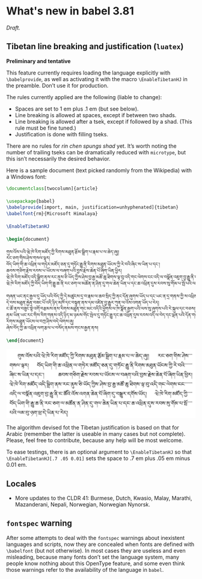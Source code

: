 
# What's new in babel 3.81

*Draft.*

## Tibetan line breaking and justification (`luatex`)

**Preliminary and tentative**

This feature currently requires loading the language explicitly with
`\babelprovide`, as well as activating it with the macro
`\EnableTibetanHJ` in the preamble. Don’t use it for production.

The rules currently applied are the following (liable to change):

* Spaces are set to 1 em plus .1 em (but see below).
* Line breaking is allowed at spaces, except if between two shads.
* Line breaking is allowed after a tsek, except if followed by a shad.
  (This rule must be fine tuned.)
* Justification is done with filling tseks.

There are no rules for *rin chen spungs shad* yet. It’s worth noting the
number of trailing tseks can be dramatically reduced with
`microtype`, but this isn’t necessarily the desired behavior.

Here is a sample document (text picked randomly from the Wikipedia)
with a Windows font:
```tex
\documentclass[twocolumn]{article}

\usepackage{babel}
\babelprovide[import, main, justification=unhyphenated]{tibetan}
\babelfont{rm}{Microsoft Himalaya}

\EnableTibetanHJ

\begin{document}

གུས་འོས་པའི་ཝེ་ཁེ་རིག་མཛོད་ཀྱི་རིགས་མཐུན་རྩོམ་སྒྲིག་པ་རྣམ་པ་ལ་ཆེད་ཞུ།།
རང་ཅག་གིས་ཤེས་གསལ་ལྟར།
བོད་ཡིག་གི་ཆ་འཕྲིན་ལ་གཏེར་མཛོད་ཅན་དུ་གཏོང་རྒྱུ་ནི་རིགས་མཐུན་ཡོངས་ཀྱི་རེ་བའི་ཞིང་ས་ཡིན་པ་དང་།
ཆབས་གཅིག་རྗེས་རབས་པ་ཡོངས་ལ་བཞག་པའི་བྱས་རྗེས་ཆེན་པོ་ཞིག་ཡིན་ཕྱིར།
ཝེ་ཁེ་རིག་མཛོད་འདི་སྒྲིག་ནས་རང་ནུས་ཅི་ཡོད་ཀྱིས་ཤེས་བྱ་རྒྱ་མཚོ་ཆུ་ཐིགས་ལྟ་བུ་འདི་གང་ལེགས་ངང་འདི་ལ་བསྣོན་འཇུག་བྱ་རྒྱུ་ནི་ང་ཚོའི་འོས་འགན་ཆེན་པོ་ཞིག་དུ་བསྒྱུར་དགོས་ཡོད།
ཝེ་ཁེ་རིག་མཛོད་ཀྱི་བོད་ཡིག་གི་རྒྱུ་ཆ་ནི་རང་ཅག་ལ་མཚོན་ན་ཤིན་དུ་གལ་ཆེན་ཡིན་པ་དང་ཆ་འཕྲིན་དུས་རབས་སུ་གོམ་པ་སྤོ་པའི་ལམ་བུ་ཉག་ཕྲ་དེ་ཡིན་པ་རེད།

གཞན་ཡང་ནང་རྒྱལ་དུ་ཡོད་པའི་བོད་ཀྱི་དེ་མཚུངས་དྲ་བ་རྣམ་ལ་ཆབ་སྲིད་ཀྱི་ནང་དོན་ཞུགས་ཡོད་པ་དང་ཡང་ན་དྲ་གནས་ཀྱི་ས་འཕྲིན་གང་བྱུང་དེ་ལ་གནོད་པ་བྱུང་སླ་བས་འདི་ནས་བདེ་འཇགས་དང་བློ་གཟུར་བོར་གནས་པའི་རིག་གནས་ཤེས་བྱ་སོགས་སྤེལ་པར་མཐུན་རྐྱེན་ལེགས་པོ་མཁྱོངས་ཡོད།
དེ་བས་མཐུན་རྐྱེན་བཟང་པོ་འདི་ཉིད་མཁོ་དང་བསྟུན་ནས་དམ་འཛིན་བྱ་རྒྱུར་ཀུན་ལ་འོས་འགན་ཡོད་པ་རེད།
ང་ཚོ་ནས་བཟུང་སྟེ་འགོ་བརྩམས་ནས་རིགས་མཐུན་གང་མང་འདིའི་ཕྱོགས་ལ་ཁ་སྣོན་རྒྱག་པའི་ལས་སུ་ཞུགས་པའི་རེ་སྐུལ་དང་བཅས།།
ནམ་ཡིན་ཡང་རང་གིས་རིག་གནས་འདི་ཉིད་མ་ཉམས་གོང་སྤེལ་དུ་གཏོང་རྒྱུ་དང་ཆ་འཕྲིན་དུས་རབས་འདི་ལ་བེད་དང་ལྡན་པའི་དོན་གཉེར་རྒྱུའི་འདུན་པ་དང་བཅས།
རིགས་མཐུན་ཡོངས་ལ་བཀྲ་ཤིས་བདེ་ལེགས་ཞུ།
ཞེས་བོད་ཀྱི་ཆ་འཕྲིན་ལག་རྩལ་པ་བསོད་ནམས་གངས་རྒྱན་ནས།

\end{document}
```
![Tibetan](../media/tibetan-hj.jpg)

The algorithm devised fot the Tibetan justification is based on that
for Arabic (remember the latter is useable in many cases but not
complete). Please, feel free to contribute, because any help will be
most welcome.

To ease testings, there is an optional argument to `\EnableTibetanHJ` so
that `\EnableTibetanHJ[.7 .05 0.01]` sets the space to .7 em plus .05 em
minus 0.01 em.

## Locales

* More updates to the CLDR 41: Burmese, Dutch, Kwasio, Malay, Marathi,
  Mazanderani, Nepali, Norwegian, Norwegian Nynorsk.
  
## `fontspec` warning

After some attempts to deal with the `fontspec` warnings about
inexistent languages and scripts, now they are concealed when fonts are
defined with `\babelfont` (but not otherwise). In most cases they are
useless and even misleading, because many fonts don’t set the
language system, many people know nothing about this OpenType feature,
and some even think those warnings refer to the availability of the
language in `babel`.
